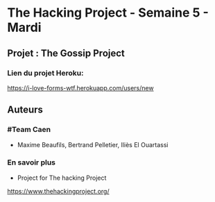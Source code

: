 # The Hacking Project - Semaine 5 - Mardi

## Projet : The Gossip Project
### Lien du projet Heroku:

https://i-love-forms-wtf.herokuapp.com/users/new

## Auteurs
### #Team Caen

* Maxime Beaufils, Bertrand Pelletier, Iliès El Ouartassi
### En savoir plus

* Project for The hacking Project

https://www.thehackingproject.org/
